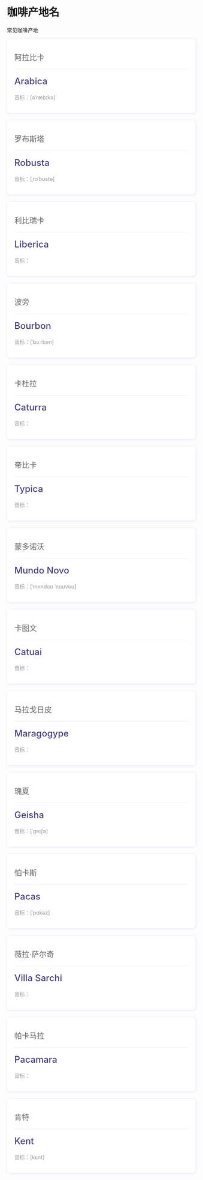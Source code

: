 # 咖啡产地名
常见咖啡产地


<div class="box" style="padding: 20px;margin-bottom: 20px;background: #fff;border-radius: 8px;box-shadow: 1px 1px 6px #e1e4fb;">
  <p class="name" style="font-size: 20px;font-weight: 500;line-height: 1;color: #666;border-bottom: 1px solid #eee;padding-bottom: 20px;">阿拉比卡</p>
  <p class="english" style="font-size: 24px;
  font-weight: 500;
  color: #453e7b;
  line-height: 1;
  display: flex;
  justify-content: space-between;
  margin-top: 4px;">Arabica</p>
  <p class="phonetic" style="  font-size: 14px;
  color: #999;
  line-height: 1;
  margin-top: 4px;">音标：[əˈræbɪkə]</p>
</div>
<div class="box" style="padding: 20px;margin-bottom: 20px;background: #fff;border-radius: 8px;box-shadow: 1px 1px 6px #e1e4fb;">
  <p class="name" style="font-size: 20px;font-weight: 500;line-height: 1;color: #666;border-bottom: 1px solid #eee;padding-bottom: 20px;">罗布斯塔</p>
  <p class="english" style="font-size: 24px;
  font-weight: 500;
  color: #453e7b;
  line-height: 1;
  display: flex;
  justify-content: space-between;
  margin-top: 4px;">Robusta</p>
  <p class="phonetic" style="  font-size: 14px;
  color: #999;
  line-height: 1;
  margin-top: 4px;">音标：[ˌrɔˈbʊstə]</p>
</div>
<div class="box" style="padding: 20px;margin-bottom: 20px;background: #fff;border-radius: 8px;box-shadow: 1px 1px 6px #e1e4fb;">
  <p class="name" style="font-size: 20px;font-weight: 500;line-height: 1;color: #666;border-bottom: 1px solid #eee;padding-bottom: 20px;">利比瑞卡</p>
  <p class="english" style="font-size: 24px;
  font-weight: 500;
  color: #453e7b;
  line-height: 1;
  display: flex;
  justify-content: space-between;
  margin-top: 4px;">Liberica</p>
  <p class="phonetic" style="  font-size: 14px;
  color: #999;
  line-height: 1;
  margin-top: 4px;">音标：</p>
</div>
<div class="box" style="padding: 20px;margin-bottom: 20px;background: #fff;border-radius: 8px;box-shadow: 1px 1px 6px #e1e4fb;">
  <p class="name" style="font-size: 20px;font-weight: 500;line-height: 1;color: #666;border-bottom: 1px solid #eee;padding-bottom: 20px;">波旁</p>
  <p class="english" style="font-size: 24px;
  font-weight: 500;
  color: #453e7b;
  line-height: 1;
  display: flex;
  justify-content: space-between;
  margin-top: 4px;">Bourbon</p>
  <p class="phonetic" style="  font-size: 14px;
  color: #999;
  line-height: 1;
  margin-top: 4px;">音标：[ˈbɜːrbən]</p>
</div>
<div class="box" style="padding: 20px;margin-bottom: 20px;background: #fff;border-radius: 8px;box-shadow: 1px 1px 6px #e1e4fb;">
  <p class="name" style="font-size: 20px;font-weight: 500;line-height: 1;color: #666;border-bottom: 1px solid #eee;padding-bottom: 20px;">卡杜拉</p>
  <p class="english" style="font-size: 24px;
  font-weight: 500;
  color: #453e7b;
  line-height: 1;
  display: flex;
  justify-content: space-between;
  margin-top: 4px;">Caturra</p>
  <p class="phonetic" style="  font-size: 14px;
  color: #999;
  line-height: 1;
  margin-top: 4px;">音标：</p>
</div>
<div class="box" style="padding: 20px;margin-bottom: 20px;background: #fff;border-radius: 8px;box-shadow: 1px 1px 6px #e1e4fb;">
  <p class="name" style="font-size: 20px;font-weight: 500;line-height: 1;color: #666;border-bottom: 1px solid #eee;padding-bottom: 20px;">帝比卡</p>
  <p class="english" style="font-size: 24px;
  font-weight: 500;
  color: #453e7b;
  line-height: 1;
  display: flex;
  justify-content: space-between;
  margin-top: 4px;">Typica</p>
  <p class="phonetic" style="  font-size: 14px;
  color: #999;
  line-height: 1;
  margin-top: 4px;">音标：</p>
</div>
<div class="box" style="padding: 20px;margin-bottom: 20px;background: #fff;border-radius: 8px;box-shadow: 1px 1px 6px #e1e4fb;">
  <p class="name" style="font-size: 20px;font-weight: 500;line-height: 1;color: #666;border-bottom: 1px solid #eee;padding-bottom: 20px;">蒙多诺沃</p>
  <p class="english" style="font-size: 24px;
  font-weight: 500;
  color: #453e7b;
  line-height: 1;
  display: flex;
  justify-content: space-between;
  margin-top: 4px;">Mundo Novo</p>
  <p class="phonetic" style="  font-size: 14px;
  color: #999;
  line-height: 1;
  margin-top: 4px;">音标：[ˈmʌndoʊ ˈnoʊvoʊ]</p>
</div>
<div class="box" style="padding: 20px;margin-bottom: 20px;background: #fff;border-radius: 8px;box-shadow: 1px 1px 6px #e1e4fb;">
  <p class="name" style="font-size: 20px;font-weight: 500;line-height: 1;color: #666;border-bottom: 1px solid #eee;padding-bottom: 20px;">卡图文</p>
  <p class="english" style="font-size: 24px;
  font-weight: 500;
  color: #453e7b;
  line-height: 1;
  display: flex;
  justify-content: space-between;
  margin-top: 4px;">Catuai</p>
  <p class="phonetic" style="  font-size: 14px;
  color: #999;
  line-height: 1;
  margin-top: 4px;">音标：</p>
</div>
<div class="box" style="padding: 20px;margin-bottom: 20px;background: #fff;border-radius: 8px;box-shadow: 1px 1px 6px #e1e4fb;">
  <p class="name" style="font-size: 20px;font-weight: 500;line-height: 1;color: #666;border-bottom: 1px solid #eee;padding-bottom: 20px;">马拉戈日皮</p>
  <p class="english" style="font-size: 24px;
  font-weight: 500;
  color: #453e7b;
  line-height: 1;
  display: flex;
  justify-content: space-between;
  margin-top: 4px;">Maragogype</p>
  <p class="phonetic" style="  font-size: 14px;
  color: #999;
  line-height: 1;
  margin-top: 4px;">音标：</p>
</div>
<div class="box" style="padding: 20px;margin-bottom: 20px;background: #fff;border-radius: 8px;box-shadow: 1px 1px 6px #e1e4fb;">
  <p class="name" style="font-size: 20px;font-weight: 500;line-height: 1;color: #666;border-bottom: 1px solid #eee;padding-bottom: 20px;">瑰夏</p>
  <p class="english" style="font-size: 24px;
  font-weight: 500;
  color: #453e7b;
  line-height: 1;
  display: flex;
  justify-content: space-between;
  margin-top: 4px;">Geisha</p>
  <p class="phonetic" style="  font-size: 14px;
  color: #999;
  line-height: 1;
  margin-top: 4px;">音标：[ˈɡeɪʃə]</p>
</div>
<div class="box" style="padding: 20px;margin-bottom: 20px;background: #fff;border-radius: 8px;box-shadow: 1px 1px 6px #e1e4fb;">
  <p class="name" style="font-size: 20px;font-weight: 500;line-height: 1;color: #666;border-bottom: 1px solid #eee;padding-bottom: 20px;">怕卡斯</p>
  <p class="english" style="font-size: 24px;
  font-weight: 500;
  color: #453e7b;
  line-height: 1;
  display: flex;
  justify-content: space-between;
  margin-top: 4px;">Pacas</p>
  <p class="phonetic" style="  font-size: 14px;
  color: #999;
  line-height: 1;
  margin-top: 4px;">音标：[ˈpɑkəz]</p>
</div>
<div class="box" style="padding: 20px;margin-bottom: 20px;background: #fff;border-radius: 8px;box-shadow: 1px 1px 6px #e1e4fb;">
  <p class="name" style="font-size: 20px;font-weight: 500;line-height: 1;color: #666;border-bottom: 1px solid #eee;padding-bottom: 20px;">薇拉·萨尔奇</p>
  <p class="english" style="font-size: 24px;
  font-weight: 500;
  color: #453e7b;
  line-height: 1;
  display: flex;
  justify-content: space-between;
  margin-top: 4px;">Villa Sarchi</p>
  <p class="phonetic" style="  font-size: 14px;
  color: #999;
  line-height: 1;
  margin-top: 4px;">音标：</p>
</div>
<div class="box" style="padding: 20px;margin-bottom: 20px;background: #fff;border-radius: 8px;box-shadow: 1px 1px 6px #e1e4fb;">
  <p class="name" style="font-size: 20px;font-weight: 500;line-height: 1;color: #666;border-bottom: 1px solid #eee;padding-bottom: 20px;">帕卡马拉</p>
  <p class="english" style="font-size: 24px;
  font-weight: 500;
  color: #453e7b;
  line-height: 1;
  display: flex;
  justify-content: space-between;
  margin-top: 4px;">Pacamara</p>
  <p class="phonetic" style="  font-size: 14px;
  color: #999;
  line-height: 1;
  margin-top: 4px;">音标：</p>
</div>
<div class="box" style="padding: 20px;margin-bottom: 20px;background: #fff;border-radius: 8px;box-shadow: 1px 1px 6px #e1e4fb;">
  <p class="name" style="font-size: 20px;font-weight: 500;line-height: 1;color: #666;border-bottom: 1px solid #eee;padding-bottom: 20px;">肯特</p>
  <p class="english" style="font-size: 24px;
  font-weight: 500;
  color: #453e7b;
  line-height: 1;
  display: flex;
  justify-content: space-between;
  margin-top: 4px;">Kent</p>
  <p class="phonetic" style="  font-size: 14px;
  color: #999;
  line-height: 1;
  margin-top: 4px;">音标：[kɛnt]</p>
</div>
